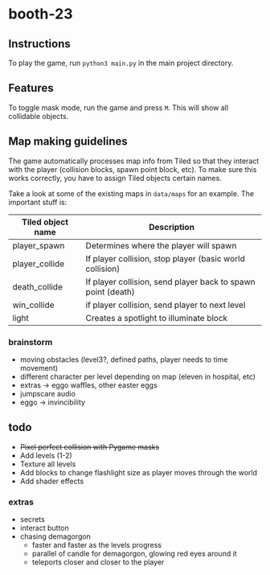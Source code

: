 # booth-23

## Instructions

To play the game, run `python3 main.py` in the main project directory.

## Features

To toggle mask mode, run the game and press `M`. This will show all collidable objects. 

## Map making guidelines

The game automatically processes map info from Tiled so that they interact with the player (collision blocks, spawn point block, etc). To make sure this works correctly, you have to assign Tiled objects certain names. 

Take a look at some of the existing maps in `data/maps` for an example. The important stuff is:

| Tiled object name | Description |
| ----------- | ----------- |
| player_spawn      | Determines where the player will spawn       |
| player_collide   | If player collision, stop player (basic world collision)        |
| death_collide   | If player collision, send player back to spawn point (death)        |
| win_collide   | if player collision, send player to next level        |
| light | Creates a spotlight to illuminate block

### brainstorm

* moving obstacles (level3?, defined paths, player needs to time movement)
* different character per level depending on map (eleven in hospital, etc)
* extras -> eggo waffles, other easter eggs
* jumpscare audio
* eggo -> invincibility

## todo

* ~~Pixel perfect collision with Pygame masks~~
* Add levels (1-2)
* Texture all levels
* Add blocks to change flashlight size as player moves through the world
* Add shader effects

### extras
* secrets
* interact button
* chasing demagorgon
  * faster and faster as the levels progress
  * parallel of candle for demagorgon, glowing red eyes around it
  * teleports closer and closer to the player
